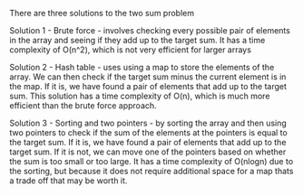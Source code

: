 There are three solutions to the two sum problem 

Solution 1 - Brute force - involves checking every possible pair of elements in the array and seeing if they add up to the target sum. 
It has a time complexity of O(n^2), which is not very efficient for larger arrays

Solution 2 - Hash table - uses using a map to store the elements of the array. We can then check if the target sum minus the current element is in the map. If it is, we have found a pair of elements that add up to the target sum. 
This solution has a time complexity of O(n), which is much more efficient than the brute force approach.

Solution 3 - Sorting and two pointers - by sorting the array and then using two pointers to check if the sum of the elements at the pointers is equal to the target sum. If it is, we have found a pair of elements that add up to the target sum. If it is not, we can move one of the pointers based on whether the sum is too small or too large. 
It has a time complexity of O(nlogn) due to the sorting, but because it does not require additional space for a map thats a trade off that may be worth it.

